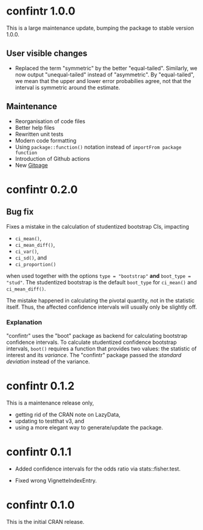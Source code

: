 # confintr 1.0.0

This is a large maintenance update, bumping the package to stable version 1.0.0.

## User visible changes

- Replaced the term "symmetric" by the better "equal-tailed". Similarly, we now output "unequal-tailed" instead of "asymmetric". By "equal-tailed", we mean that the upper and
lower error probabilies agree, not that the interval is symmetric around the estimate.

## Maintenance

- Reorganisation of code files
- Better help files
- Rewritten unit tests
- Modern code formatting
- Using `package::function()` notation instead of `importFrom package function`
- Introduction of Github actions
- New [Gitpage](https://mayer79.github.io/confintr/)

# confintr 0.2.0

## Bug fix

Fixes a mistake in the calculation of studentized bootstrap CIs, impacting

- `ci_mean()`, 
- `ci_mean_diff()`, 
- `ci_var()`, 
- `ci_sd()`, and
- `ci_proportion()`

when used together with the options `type = "bootstrap"` **and** `boot_type = "stud"`. The studentized bootstrap is the default `boot_type` for `ci_mean()` and `ci_mean_diff()`.

The mistake happened in calculating the pivotal quantity, not in the statistic itself. Thus, the affected confidence intervals will usually only be slightly off.

### Explanation

"confintr" uses the "boot" package as backend for calculating bootstrap confidence intervals. To calculate studentized confidence bootstrap intervals, `boot()` requires a function that provides two values: the statistic of interest and its *variance*. The "confintr" package passed the *standard deviation* instead of the variance. 

# confintr 0.1.2

This is a maintenance release only, 

- getting rid of the CRAN note on LazyData,
- updating to testthat v3, and
- using a more elegant way to generate/update the package.

# confintr 0.1.1

- Added confidence intervals for the odds ratio via stats::fisher.test.

- Fixed wrong VignetteIndexEntry.

# confintr 0.1.0

This is the initial CRAN release.
